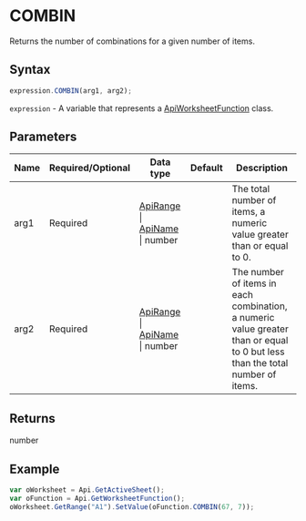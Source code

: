 # COMBIN

Returns the number of combinations for a given number of items.

## Syntax

```javascript
expression.COMBIN(arg1, arg2);
```

`expression` - A variable that represents a [ApiWorksheetFunction](../ApiWorksheetFunction.md) class.

## Parameters

| **Name** | **Required/Optional** | **Data type** | **Default** | **Description** |
| ------------- | ------------- | ------------- | ------------- | ------------- |
| arg1 | Required | [ApiRange](../../ApiRange/ApiRange.md) \| [ApiName](../../ApiName/ApiName.md) \| number |  | The total number of items, a numeric value greater than or equal to 0. |
| arg2 | Required | [ApiRange](../../ApiRange/ApiRange.md) \| [ApiName](../../ApiName/ApiName.md) \| number |  | The number of items in each combination, a numeric value greater than or equal to 0 but less than the total number of items. |

## Returns

number

## Example



```javascript editor-xlsx
var oWorksheet = Api.GetActiveSheet();
var oFunction = Api.GetWorksheetFunction();
oWorksheet.GetRange("A1").SetValue(oFunction.COMBIN(67, 7));
```
